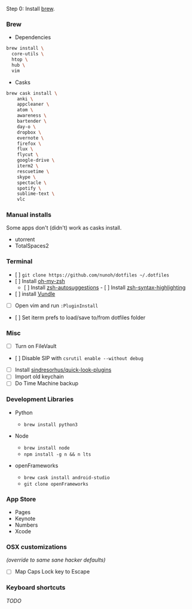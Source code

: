 Step 0: Install [brew](brew.sh).

### Brew

  - Dependencies

  ```bash
  brew install \
    core-utils \
    htop \
    hub \
    vim
  ```

  - Casks

  ```bash
  brew cask install \
      anki \
      appcleaner \
      atom \
      awareness \
      bartender \
      day-o \
      dropbox \
      evernote \
      firefox \
      flux \
      flycut \
      google-drive \
      iterm2 \
      rescuetime \
      skype \
      spectacle \
      spotify \
      sublime-text \
      vlc
  ```

### Manual installs

  Some apps don't (didn't) work as casks install.
  - utorrent
  - TotalSpaces2

### Terminal
  - [ ] `git clone https://github.com/nunoh/dotfiles ~/.dotfiles`
  - [ ] Install [oh-my-zsh](https://github.com/robbyrussell/oh-my-zsh)
    - [ ] Install [zsh-autosuggestions](zsh-users/zsh-autosuggestions)
    - [ ] Install [zsh-syntax-highlighting](https://github.com/zsh-users/zsh-syntax-highlighting)  
  - [ ] install [Vundle](https://github.com/VundleVim/Vundle.vim)
  - [ ] Open vim and run `:PluginInstall`
  - [ ] Set iterm prefs to load/save to/from dotfiles folder

### Misc

 - [ ] Turn on FileVault
 - [ ] Disable SIP with `csrutil enable --without debug`
 - [ ] Install [sindresorhus/quick-look-plugins](https://github.com/sindresorhus/quick-look-plugins)
 - [ ] Import old keychain
 - [ ] Do Time Machine backup

### Development Libraries

   - Python
     - `brew install python3`

   - Node
     - `brew install node`
     - `npm install -g n && n lts`

   - openFrameworks
     - `brew cask install android-studio`
     - `git clone openFrameworks`

### App Store

  - Pages
  - Keynote
  - Numbers
  - Xcode

### OSX customizations

  _(override to same sane hacker defaults)_
  - [ ] Map Caps Lock key to Escape

### Keyboard shortcuts

  _TODO_
